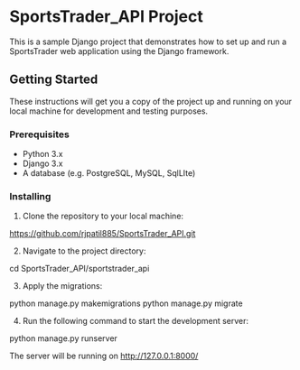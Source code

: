# SportsTrader_API Project 

This is a sample Django project that demonstrates how to set up and run a SportsTrader web application using the Django framework.

## Getting Started

These instructions will get you a copy of the project up and running on your local machine for development and testing purposes.

### Prerequisites

- Python 3.x
- Django 3.x
- A database (e.g. PostgreSQL, MySQL, SqlLIte)

### Installing

1. Clone the repository to your local machine:

https://github.com/rjpatil885/SportsTrader_API.git

2. Navigate to the project directory:

cd SportsTrader_API/sportstrader_api

3. Apply the migrations:

python manage.py makemigrations
python manage.py migrate

4. Run the following command to start the development server:

python manage.py runserver

The server will be running on http://127.0.0.1:8000/

